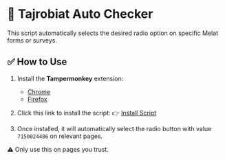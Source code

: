 # 🧠 Tajrobiat Auto Checker 

This script automatically selects the desired radio option on specific Melat forms or surveys.

## ✅ How to Use

1. Install the **Tampermonkey** extension:
   - [Chrome](https://chrome.google.com/webstore/detail/dhdgffkkebhmkfjojejmpbldmpobfkfo)
   - [Firefox](https://addons.mozilla.org/en-US/firefox/addon/tampermonkey/)

2. Click this link to install the script:
   👉 [Install Script](https://raw.githubusercontent.com/IAUCourseExp/Tajrobiat-auto-checker/main/Tajrobiat-auto-checker.user.js)

3. Once installed, it will automatically select the radio button with value `7150024486` on relevant pages.

⚠️ Only use this on pages you trust.
